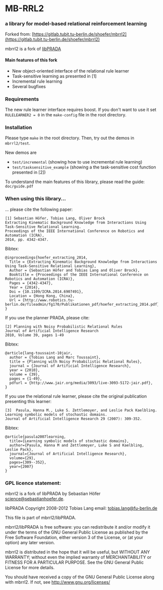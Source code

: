 # MB-RRL2 
### a library for model-based relational reinforcement learning

Forked from: [https://gitlab.tubit.tu-berlin.de/shoefer/mbrrl2](https://gitlab.tubit.tu-berlin.de/shoefer/mbrrl2)

mbrrl2 is a fork of [libPRADA](http://userpage.fu-berlin.de/tlang/prada/)

#### Main features of this fork

- New object-oriented interface of the relational rule learner
- Task-sensitive learning as presented in [1]
- Incremental rule learning
- Several bugfixes

### Requirements

The new rule learner interface requires boost. If you don't want to use it
set ``RULELEARNER2 = 0`` in the ``make-config`` file in the root directory.

### Installation

Please type ``make`` in the root directory.
Then, try out the demos in ``mbrrl2/test``.

New demos are

- ``test/incremental`` (showing how to use incremental rule learning)
- ``test/tasksensitive_example`` (showing a the task-sensitive cost function presented in [2])

To understand the main features of this library, please read the guide: ``doc/guide.pdf``


### When using this library...

... please cite the following paper:

    [1] Sebastian Höfer, Tobias Lang, Oliver Brock
    Extracting Kinematic Background Knowledge from Interactions Using Task-Sensitive Relational Learning. 
    Proceedings of the IEEE International Conference on Robotics and Automation (ICRA), 
    2014, pp. 4342-4347.

Bibtex:

    @inproceedings{hoefer_extracting_2014,
      Title = {Extracting Kinematic Background Knowledge from Interactions Using Task-Sensitive Relational Learning},
      Author = {Sebastian Höfer and Tobias Lang and Oliver Brock},
      Booktitle = {Proceedings of the IEEE International Conference on Robotics and Automation (ICRA)},
      Pages = {4342-4347},
      Year = {2014},
      Doi = {10.1109/ICRA.2014.6907491},
      Location = {Hong Kong, China},
      Url = {http://www.robotics.tu-berlin.de/fileadmin/fg170/Publikationen_pdf/hoefer_extracting_2014.pdf},
    }


If you use the planner PRADA, please cite:

    [2] Planning with Noisy Probabilistic Relational Rules
    Journal of Artificial Intelligence Research
    2010, Volume 39, pages 1-49  

Bibtex:

    @article{lang-toussaint-10jair,
      author = {Tobias Lang and Marc Toussaint},
      title = {Planning with Noisy Probabilistic Relational Rules},
      journal = {Journal of Artificial Intelligence Research},
      year = {2010},
      volume = {39},
      pages = {1-49},
      pdfurl = {http://www.jair.org/media/3093/live-3093-5172-jair.pdf},
    }

If you use the relational rule learner, please cite the original publication presenting this learner:

    [3]  Pasula, Hanna M., Luke S. Zettlemoyer, and Leslie Pack Kaelbling. 
    Learning symbolic models of stochastic domains. 
    Journal of Artificial Intelligence Research 29 (2007): 309-352.

Bibtex:

    @article{pasula2007learning,
      title={Learning symbolic models of stochastic domains},
      author={Pasula, Hanna M and Zettlemoyer, Luke S and Kaelbling, Leslie Pack},
      journal={Journal of Artificial Intelligence Research},
      volume={29},
      pages={309--352},
      year={2007}
    }
    
### GPL licence statement:

mbrrl2 is a fork of libPRADA by Sebastian Höfer <science@sebastianhoefer.de>.

libPRADA Copyright 2008-2012 Tobias Lang
email: tobias.lang@fu-berlin.de

This file is part of mbrrl2/libPRADA.

mbrrl2/libPRADA is free software: you can redistribute it and/or modify
it under the terms of the GNU General Public License as published by
the Free Software Foundation, either version 3 of the License, or
(at your option) any later version.

mbrrl2 is distributed in the hope that it will be useful,
but WITHOUT ANY WARRANTY; without even the implied warranty of
MERCHANTABILITY or FITNESS FOR A PARTICULAR PURPOSE.  See the
GNU General Public License for more details.

You should have received a copy of the GNU General Public License
along with mbrrl2.  If not, see <http://www.gnu.org/licenses/>

